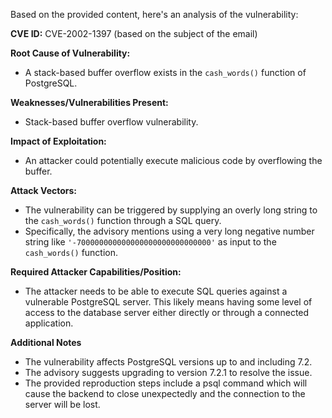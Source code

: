 Based on the provided content, here's an analysis of the vulnerability:

**CVE ID:** CVE-2002-1397 (based on the subject of the email)

**Root Cause of Vulnerability:**
- A stack-based buffer overflow exists in the `cash_words()` function of PostgreSQL.

**Weaknesses/Vulnerabilities Present:**
- Stack-based buffer overflow vulnerability.

**Impact of Exploitation:**
- An attacker could potentially execute malicious code by overflowing the buffer.

**Attack Vectors:**
- The vulnerability can be triggered by supplying an overly long string to the `cash_words()` function through a SQL query.
- Specifically, the advisory mentions using a very long negative number string like `'-700000000000000000000000000000'` as input to the `cash_words()` function.

**Required Attacker Capabilities/Position:**
- The attacker needs to be able to execute SQL queries against a vulnerable PostgreSQL server. This likely means having some level of access to the database server either directly or through a connected application.

**Additional Notes**
- The vulnerability affects PostgreSQL versions up to and including 7.2.
- The advisory suggests upgrading to version 7.2.1 to resolve the issue.
- The provided reproduction steps include a psql command which will cause the backend to close unexpectedly and the connection to the server will be lost.